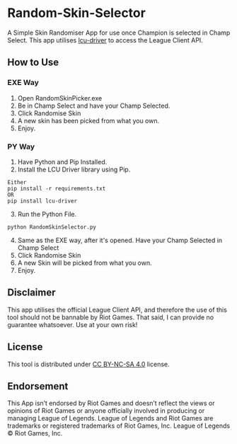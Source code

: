 # Random-Skin-Selector
A Simple Skin Randomiser App for use once Champion is selected in Champ Select. This app utilises [lcu-driver](https://github.com/sousa-andre/lcu-driver) to access the League Client API.

## How to Use

### EXE Way
1. Open RandomSkinPicker.exe
2. Be in Champ Select and have your Champ Selected.
3. Click Randomise Skin
4. A new skin has been picked from what you own.
5. Enjoy.

### PY Way
1. Have Python and Pip Installed.
2. Install the LCU Driver library using Pip.
```
Either
pip install -r requirements.txt
OR
pip install lcu-driver
```
3. Run the Python File.
```
python RandomSkinSelector.py
```
4. Same as the EXE way, after it's opened. Have your Champ Selected in Champ Select
5. Click Randomise Skin
6. A new Skin will be picked from what you own.
7. Enjoy.

## Disclaimer

This app utilises the official League Client API, and therefore the use of this tool should not be bannable by Riot Games. That said, I can provide no guarantee whatsoever. Use at your own risk!

## License 

This tool is distributed under [CC BY-NC-SA 4.0](https://creativecommons.org/licenses/by-nc-sa/4.0/) license.

## Endorsement

This App isn’t endorsed by Riot Games and doesn’t reflect the views or opinions of Riot Games or anyone officially involved in producing or managing League of Legends. League of Legends and Riot Games are trademarks or registered trademarks of Riot Games, Inc. League of Legends © Riot Games, Inc.
